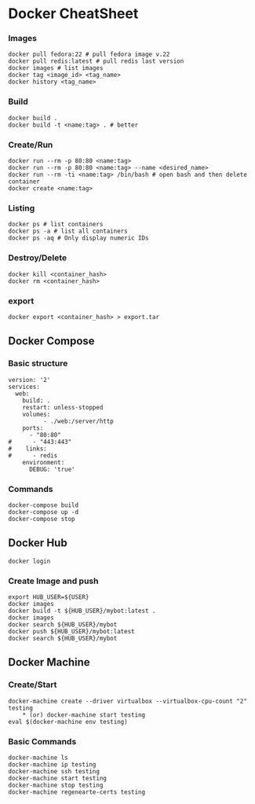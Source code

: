 # Docker CheatSheet

### Images
```
docker pull fedora:22 # pull fedora image v.22
docker pull redis:latest # pull redis last version
docker images # list images
docker tag <image_id> <tag_name>
docker history <tag_name>
```

### Build
```
docker build .
docker build -t <name:tag> . # better
```

### Create/Run
```
docker run --rm -p 80:80 <name:tag>
docker run --rm -p 80:80 <name:tag> --name <desired_name>
docker run --rm -ti <name:tag> /bin/bash # open bash and then delete container
docker create <name:tag>
```

### Listing
```
docker ps # list containers
docker ps -a # list all containers
docker ps -aq # Only display numeric IDs
```

### Destroy/Delete
```
docker kill <container_hash>
docker rm <container_hash>
```

### export
```
docker export <container_hash> > export.tar
```

## Docker Compose

### Basic structure
```
version: '2'
services:
  web:
    build: .
    restart: unless-stopped
    volumes:
          - ./web:/server/http
    ports:
      - "80:80"
#      - "443:443"
#    links:
#      - redis
    environment:
      DEBUG: 'true'
```

### Commands

```
docker-compose build
docker-compose up -d
docker-compose stop
```

## Docker Hub
```
docker login
```

### Create Image and push
```
export HUB_USER=${USER}
docker images
docker build -t ${HUB_USER}/mybot:latest .
docker images
docker search ${HUB_USER}/mybot
docker push ${HUB_USER}/mybot:latest
docker search ${HUB_USER}/mybot
```

## Docker Machine

### Create/Start
```
docker-machine create --driver virtualbox --virtualbox-cpu-count "2" testing
    * (or) docker-machine start testing
eval $(docker-machine env testing)
```

### Basic Commands
```
docker-machine ls
docker-machine ip testing
docker-machine ssh testing
docker-machine start testing
docker-machine stop testing
docker-machine regenearte-certs testing
```
